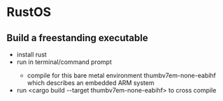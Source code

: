 # RustOS

## Build a freestanding executable
- install rust
- run <rustup target add thumbv7em-none-eabihf> in terminal/command prompt
    - compile for this bare metal environment thumbv7em-none-eabihf which describes an embedded ARM system
- run <cargo build --target thumbv7em-none-eabihf> to cross compile